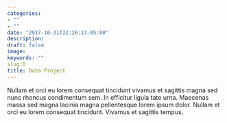 ```yaml
---
categories:
- ""
- ""
date: "2017-10-31T22:26:13-05:00"
description: 
draft: false
image:
keywords: ""
slug:D
title: Data Project
---
```

Nullam et orci eu lorem consequat tincidunt vivamus et sagittis magna
  sed nunc rhoncus condimentum sem. In efficitur ligula tate urna. Maecenas massa
  sed magna lacinia magna pellentesque lorem ipsum dolor. Nullam et orci eu lorem
  consequat tincidunt. Vivamus et sagittis tempus.